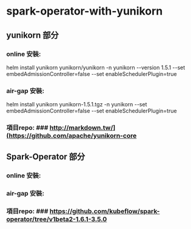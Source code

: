 # spark-operator-with-yunikorn

## yunikorn 部分
### online 安裝: ###
helm install yunikorn yunikorn/yunikorn -n yunikorn --version 1.5.1 --set embedAdmissionController=false --set enableSchedulerPlugin=true 

### air-gap 安裝: ###
helm install yunikorn yunikorn-1.5.1.tgz -n yunikorn --set embedAdmissionController=false --set enableSchedulerPlugin=true

### 項目repo: ### <http://markdown.tw/](https://github.com/apache/yunikorn-core>

## Spark-Operator 部分
### online 安裝: ###

### air-gap 安裝: ###

### 項目repo: ### <https://github.com/kubeflow/spark-operator/tree/v1beta2-1.6.1-3.5.0>
